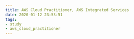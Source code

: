 ```yaml
---
title: AWS Cloud Practitioner, AWS Integrated Services
date: 2020-01-12 23:53:51
tags:
- study
- aws_cloud_practitioner
---
```

